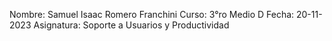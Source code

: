 Nombre: Samuel Isaac Romero Franchini
Curso: 3°ro Medio D
Fecha: 20-11-2023
Asignatura: Soporte a Usuarios y Productividad